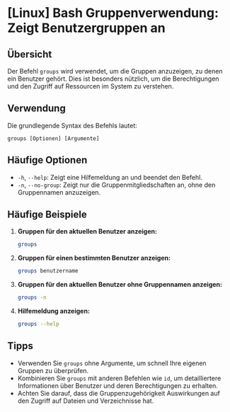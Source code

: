 # [Linux] Bash Gruppenverwendung: Zeigt Benutzergruppen an

## Übersicht
Der Befehl `groups` wird verwendet, um die Gruppen anzuzeigen, zu denen ein Benutzer gehört. Dies ist besonders nützlich, um die Berechtigungen und den Zugriff auf Ressourcen im System zu verstehen.

## Verwendung
Die grundlegende Syntax des Befehls lautet:

```
groups [Optionen] [Argumente]
```

## Häufige Optionen
- `-h`, `--help`: Zeigt eine Hilfemeldung an und beendet den Befehl.
- `-n`, `--no-group`: Zeigt nur die Gruppenmitgliedschaften an, ohne den Gruppennamen anzuzeigen.

## Häufige Beispiele

1. **Gruppen für den aktuellen Benutzer anzeigen:**
   ```bash
   groups
   ```

2. **Gruppen für einen bestimmten Benutzer anzeigen:**
   ```bash
   groups benutzername
   ```

3. **Gruppen für den aktuellen Benutzer ohne Gruppennamen anzeigen:**
   ```bash
   groups -n
   ```

4. **Hilfemeldung anzeigen:**
   ```bash
   groups --help
   ```

## Tipps
- Verwenden Sie `groups` ohne Argumente, um schnell Ihre eigenen Gruppen zu überprüfen.
- Kombinieren Sie `groups` mit anderen Befehlen wie `id`, um detailliertere Informationen über Benutzer und deren Berechtigungen zu erhalten.
- Achten Sie darauf, dass die Gruppenzugehörigkeit Auswirkungen auf den Zugriff auf Dateien und Verzeichnisse hat.